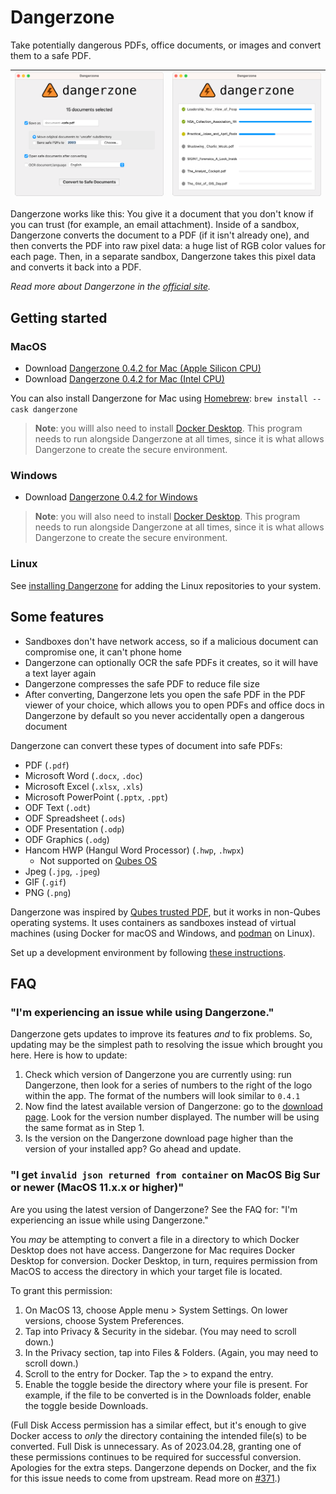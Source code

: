 # Dangerzone

Take potentially dangerous PDFs, office documents, or images and convert them to a safe PDF.


| ![Settings](./assets/screenshot1.png) | ![Converting](./assets/screenshot2.png)
|--|--|

Dangerzone works like this: You give it a document that you don't know if you can trust (for example, an email attachment). Inside of a sandbox, Dangerzone converts the document to a PDF (if it isn't already one), and then converts the PDF into raw pixel data: a huge list of RGB color values for each page. Then, in a separate sandbox, Dangerzone takes this pixel data and converts it back into a PDF.

_Read more about Dangerzone in the [official site](https://dangerzone.rocks/about.html)._

## Getting started

### MacOS
- Download [Dangerzone 0.4.2 for Mac (Apple Silicon CPU)](https://github.com/freedomofpress/dangerzone/releases/download/v0.4.2/Dangerzone-0.4.2-arm64.dmg)
- Download [Dangerzone 0.4.2 for Mac (Intel CPU)](https://github.com/freedomofpress/dangerzone/releases/download/v0.4.2/Dangerzone-0.4.2-i686.dmg)

You can also install Dangerzone for Mac using [Homebrew](https://brew.sh/): `brew install --cask dangerzone`

> **Note**: you willl also need to install [Docker Desktop](https://www.docker.com/products/docker-desktop/).
> This program needs to run alongside Dangerzone at all times, since it is what allows Dangerzone to
> create the secure environment.

### Windows

- Download [Dangerzone 0.4.2 for Windows](https://github.com/freedomofpress/dangerzone/releases/download/v0.4.2/Dangerzone-0.4.2.msi)

> **Note**: you will also need to install [Docker Desktop](https://www.docker.com/products/docker-desktop/).
> This program needs to run alongside Dangerzone at all times, since it is what allows Dangerzone to
> create the secure environment.

### Linux

See [installing Dangerzone](INSTALL.md#linux) for adding the Linux repositories to your system.

## Some features

- Sandboxes don't have network access, so if a malicious document can compromise one, it can't phone home
- Dangerzone can optionally OCR the safe PDFs it creates, so it will have a text layer again
- Dangerzone compresses the safe PDF to reduce file size
- After converting, Dangerzone lets you open the safe PDF in the PDF viewer of your choice, which allows you to open PDFs and office docs in Dangerzone by default so you never accidentally open a dangerous document

Dangerzone can convert these types of document into safe PDFs:

- PDF (`.pdf`)
- Microsoft Word (`.docx`, `.doc`)
- Microsoft Excel (`.xlsx`, `.xls`)
- Microsoft PowerPoint (`.pptx`, `.ppt`)
- ODF Text (`.odt`)
- ODF Spreadsheet (`.ods`)
- ODF Presentation (`.odp`)
- ODF Graphics (`.odg`)
- Hancom HWP (Hangul Word Processor) (`.hwp`, `.hwpx`)
  * Not supported on
    [Qubes OS](https://github.com/freedomofpress/dangerzone/issues/494)
- Jpeg (`.jpg`, `.jpeg`)
- GIF (`.gif`)
- PNG (`.png`)

Dangerzone was inspired by [Qubes trusted PDF](https://blog.invisiblethings.org/2013/02/21/converting-untrusted-pdfs-into-trusted.html), but it works in non-Qubes operating systems. It uses containers as sandboxes instead of virtual machines (using Docker for macOS and Windows, and [podman](https://podman.io/) on Linux).

Set up a development environment by following [these instructions](/BUILD.md).

## FAQ

### "I'm experiencing an issue while using Dangerzone."

Dangerzone gets updates to improve its features _and_ to fix problems. So, updating may be the simplest path to resolving the issue which brought you here. Here is how to update:

1. Check which version of Dangerzone you are currently using: run Dangerzone, then look for a series of numbers to the right of the logo within the app. The format of the numbers will look similar to `0.4.1`
2. Now find the latest available version of Dangerzone: go to the [download page](https://dangerzone.rocks/#downloads). Look for the version number displayed. The number will be using the same format as in Step 1.
3. Is the version on the Dangerzone download page higher than the version of your installed app? Go ahead and update.

### "I get `invalid json returned from container` on MacOS Big Sur or newer (MacOS 11.x.x or higher)"

Are you using the latest version of Dangerzone? See the FAQ for: "I'm experiencing an issue while using Dangerzone."

You _may_ be attempting to convert a file in a directory to which Docker Desktop does not have access. Dangerzone for Mac requires Docker Desktop for conversion. Docker Desktop, in turn, requires permission from MacOS to access the directory in which your target file is located.

To grant this permission:

1. On MacOS 13, choose Apple menu > System Settings. On lower versions, choose System Preferences.
2. Tap into Privacy & Security in the sidebar. (You may need to scroll down.)
3. In the Privacy section, tap into Files & Folders. (Again, you may need to scroll down.)
4. Scroll to the entry for Docker. Tap the > to expand the entry.
5. Enable the toggle beside the directory where your file is present. For example, if the file to be converted is in the Downloads folder, enable the toggle beside Downloads.

(Full Disk Access permission has a similar effect, but it's enough to give Docker access to _only_ the directory containing the intended file(s) to be converted. Full Disk is unnecessary. As of 2023.04.28, granting one of these permissions continues to be required for successful conversion. Apologies for the extra steps. Dangerzone depends on Docker, and the fix for this issue needs to come from upstream. Read more on [#371](https://github.com/freedomofpress/dangerzone/issues/371#issuecomment-1516863056).)
